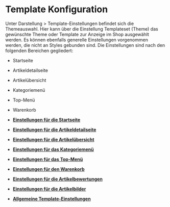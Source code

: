 # Template Konfiguration 

Unter Darstellung \> Template-Einstellungen befindet sich die Themeauswahl. Hier kann über die Einstellung Templateset \(Theme\) das gewünschte Theme oder Template zur Anzeige im Shop ausgewählt werden. Es können ebenfalls generelle Einstellungen vorgenommen werden, die nicht an Styles gebunden sind. Die Einstellungen sind nach den folgenden Bereichen gegliedert:

-   Startseite
-   Artikeldetailseite
-   Artikelübersicht
-   Kategoriemenü
-   Top-Menü
-   Warenkorb

-   **[Einstellungen für die Startseite](10_2_3a_Einstellungen_fuer_die_Startseite.md)**  

-   **[Einstellungen für die Artikeldetailseite](10_2_3b_Einstellungen_fuer_die_Artikeldetailseite.md)**  

-   **[Einstellungen für die Artikelübersicht](10_2_3c_Einstellungen_fuer_die_Artikeluebersicht.md)**  

-   **[Einstellungen für das Kategoriemenü](10_2_3d_Einstellungen_fuer_das_Kategoriemenue.md)**  

-   **[Einstellungen für das Top-Menü](10_2_3e_Einstellungen_fuer_das_TopMenue.md)**  

-   **[Einstellungen für den Warenkorb](10_2_3f_Einstellungen_fuer_den_Warenkorb.md)**  

-   **[Einstellungen für die Artikelbewertungen](10_2_3g_EinstellungenFuerDieArtikelbewertungen.md)**  

-   **[Einstellungen für die Artikelbilder](10_2_3h_Einstellungen_fuer_die_Artikelbilder.md)**  

-   **[Allgemeine Template-Einstellungen](10_2_3i_AllgemeineTemplateEinstellungen.md)**  




